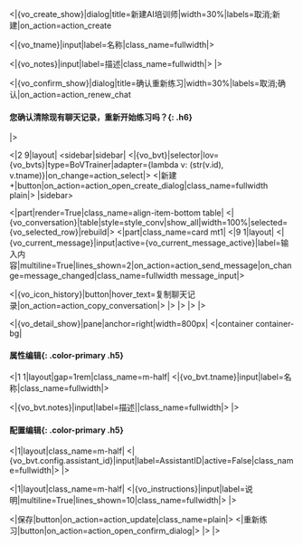 <|{vo_create_show}|dialog|title=新建AI培训师|width=30%|labels=取消;新建|on_action=action_create

<|{vo_tname}|input|label=名称|class_name=fullwidth|>

<|{vo_notes}|input|label=描述|class_name=fullwidth|>
|>

<|{vo_confirm_show}|dialog|title=确认重新练习|width=30%|labels=取消;确认|on_action=action_renew_chat
#### **您确认清除现有聊天记录，重新开始练习吗？**{: .h6}
|>

<|2 9|layout|
<sidebar|sidebar|
<|{vo_bvt}|selector|lov={vo_bvts}|type=BoVTrainer|adapter={lambda v: (str(v.id), v.tname)}|on_change=action_select|>
<|新建 +|button|on_action=action_open_create_dialog|class_name=fullwidth plain|>
|sidebar>

<|part|render=True|class_name=align-item-bottom table|
<|{vo_conversation}|table|style=style_conv|show_all|width=100%|selected={vo_selected_row}|rebuild|>
<|part|class_name=card mt1|
<|9 1|layout|
<|{vo_current_message}|input|active={vo_current_message_active}|label=输入内容|multiline=True|lines_shown=2|on_action=action_send_message|on_change=message_changed|class_name=fullwidth message_input|>

<|{vo_icon_history}|button|hover_text=复制聊天记录|on_action=action_copy_conversation|>
|>
|>
|>
|>

<|{vo_detail_show}|pane|anchor=right|width=800px|
<|container container-bg|

#### **属性编辑**{: .color-primary .h5}

<|1 1|layout|gap=1rem|class_name=m-half|
<|{vo_bvt.tname}|input|label=名称|class_name=fullwidth|>

<|{vo_bvt.notes}|input|label=描述||class_name=fullwidth|>
|>

#### **配置编辑**{: .color-primary .h5}

<|1|layout|class_name=m-half|
<|{vo_bvt.config.assistant_id}|input|label=AssistantID|active=False|class_name=fullwidth|>
|>

<|1|layout|class_name=m-half|
<|{vo_instructions}|input|label=说明|multiline=True|lines_shown=10|class_name=fullwidth|>
|>

<|保存|button|on_action=action_update|class_name=plain|>
<|重新练习|button|on_action=action_open_confirm_dialog|>
|>
|>
